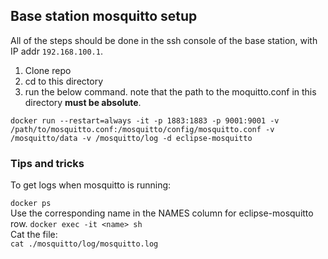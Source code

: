 ## Base station mosquitto setup

All of the steps should be done in the ssh console of the base station, with IP addr `192.168.100.1`.
1. Clone repo
2. cd to this directory
3. run the below command.  note that the path to the moquitto.conf in this directory **must be absolute**.

`docker run --restart=always -it -p 1883:1883 -p 9001:9001 -v /path/to/mosquitto.conf:/mosquitto/config/mosquitto.conf -v /mosquitto/data -v /mosquitto/log -d eclipse-mosquitto`


### Tips and tricks

To get logs when mosquitto is running:

`docker ps`  
Use the corresponding name in the NAMES column for eclipse-mosquitto row.
`docker exec -it <name> sh`  
Cat the file:  
`cat ./mosquitto/log/mosquitto.log`
